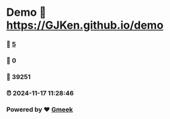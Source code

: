 # Demo :link: https://GJKen.github.io/demo 
### :page_facing_up: [5](https://GJKen.github.io/demo/tag.html) 
### :speech_balloon: 0 
### :hibiscus: 39251 
### :alarm_clock: 2024-11-17 11:28:46 
### Powered by :heart: [Gmeek](https://github.com/Meekdai/Gmeek)
